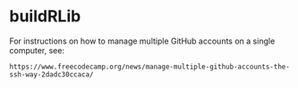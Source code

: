 # buildRLib

For instructions on how to manage multiple GitHub accounts on a single computer, see:
```
https://www.freecodecamp.org/news/manage-multiple-github-accounts-the-ssh-way-2dadc30ccaca/
```

